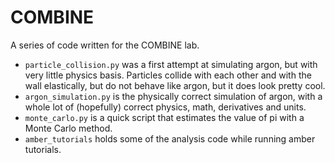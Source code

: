 # COMBINE

A series of code written for the COMBINE lab. 

- `particle_collision.py` was a first attempt at simulating argon, but with very little physics basis. Particles collide with each other and with the wall elastically, but do not behave like argon, but it does look pretty cool. 
- `argon_simulation.py` is the physically correct simulation of argon, with a whole lot of (hopefully) correct physics, math, derivatives and units. 
- `monte_carlo.py` is a quick script that estimates the value of pi with a Monte Carlo method. 
- `amber_tutorials` holds some of the analysis code while running amber tutorials. 